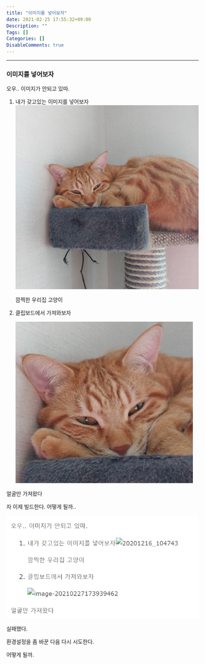 ```yaml
---
title: "이미지를 넣어보자"
date: 2021-02-25 17:55:32+09:00
Description: ""
Tags: []
Categories: []
DisableComments: true
---
```


---



### 이미지를 넣어보자



오우.. 이미지가 안되고 있따.

1. 내가 갖고있는 이미지를 넣어보자![20201216_104743](../../static/images/20201216_104743.jpg)

   깜찍한 우리집 고양이

2. 클립보드에서 가져와보자

   ![image-20210227173939462](../../static/images/image-20210227173939462.png)

얼굴만 가져왔다



자 이제 빌드한다. 어떻게 될까.. 



![image-20210227174545017](../static/images/image-20210227174545017.png)

실패했다.

환경설정을 좀 바꾼 다음 다시 시도한다.

어떻게 될까.


